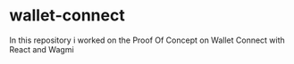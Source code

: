 # wallet-connect
In this repository i worked on the  Proof Of Concept on Wallet Connect with React and  Wagmi
